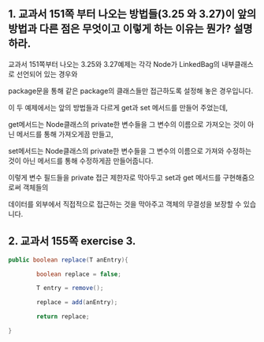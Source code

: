 ## 1. 교과서 151쪽 부터 나오는 방법들(3.25 와 3.27)이 앞의 방법과 다른 점은 무엇이고 이렇게 하는 이유는 뭔가? 설명하라.

교과서 151쪽부터 나오는 3.25와 3.27예제는 각각 Node가 LinkedBag의 내부클래스로 선언되어 있는 경우와

package문을 통해 같은 package의 클래스들만 접근하도록 설정해 놓은 경우입니다.

이 두 예제에서는 앞의 방법들과 다르게 get과 set 메서드를 만들어 주었는데,

get메서드는 Node클래스의 private한 변수들을 그 변수의 이름으로 가져오는 것이 아닌 메서드를 통해 가져오게끔 만들고,

set메서드는 Node클래스의 private한 변수들을 그 변수의 이름으로 가져와 수정하는 것이 아닌 메서드를 통해 수정하게끔 만들어줍니다.

이렇게 변수 필드들을 private 접근 제한자로 막아두고 set과 get 메서드를 구현해줌으로써 객체들의 

데이터를 외부에서 직접적으로 접근하는 것을 막아주고 객체의 무결성을 보장할 수 있습니다.

## 2. 교과서 155쪽 exercise 3.

```java
public boolean replace(T anEntry){

        boolean replace = false;

        T entry = remove();

        replace = add(anEntry);

        return replace;

}
```

